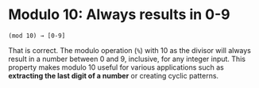 # Modulo 10: Always results in 0-9

```
(mod 10) → [0-9]
```

That is correct. The modulo operation (`%`) with 10 as the divisor will always
result in a number between 0 and 9, inclusive, for any integer input. This property
makes modulo 10 useful for various applications such as **extracting the last digit
of a number** or creating cyclic patterns.
